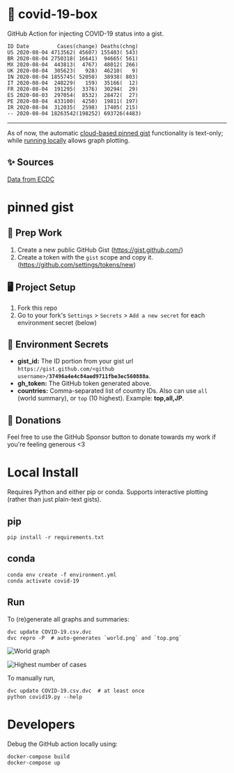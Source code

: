 # 🏥 covid-19-box

GitHub Action for injecting COVID-19 status into a gist.

```
ID Date         Cases(change) Deaths(chng)
US 2020-08-04 4713562( 45607) 155403( 543)
BR 2020-08-04 2750318( 16641)  94665( 561)
MX 2020-08-04  443813(  4767)  48012( 266)
UK 2020-08-04  305623(   928)  46210(   9)
IN 2020-08-04 1855745( 52050)  38938( 803)
IT 2020-08-04  248229(   159)  35166(  12)
FR 2020-08-04  191295(  3376)  30294(  29)
ES 2020-08-03  297054(  8532)  28472(  27)
PE 2020-08-04  433100(  4250)  19811( 197)
IR 2020-08-04  312035(  2598)  17405( 215)
-- 2020-08-04 18263542(198252) 693726(4483)
```

---

As of now, the automatic [cloud-based pinned gist](#pinned-gist) functionality is text-only;
while [running locally](#local-install) allows graph plotting.

## ✨ Sources

[Data from ECDC](https://www.ecdc.europa.eu/en/publications-data/download-todays-data-geographic-distribution-covid-19-cases-worldwide)

# pinned gist

## 🎒 Prep Work
1. Create a new public GitHub Gist (https://gist.github.com/)
1. Create a token with the `gist` scope and copy it. (https://github.com/settings/tokens/new)

## 🖥 Project Setup
1. Fork this repo
1. Go to your fork's `Settings` > `Secrets` > `Add a new secret` for each environment secret (below)

## 🤫 Environment Secrets
- **gist_id:** The ID portion from your gist url `https://gist.github.com/<github username>/`**`37496a4e4c84aed9711fbe3ec560888a`**.
- **gh_token:** The GitHub token generated above.
- **countries:** Comma-separated list of country IDs. Also can use `all` (world summary), or `top` (10 highest). Example: **top,all,JP**.

## 💸 Donations

Feel free to use the GitHub Sponsor button to donate towards my work if you're feeling generous <3

# Local Install

Requires Python and either pip or conda. Supports interactive plotting (rather than just plain-text gists).

## pip

```
pip install -r requirements.txt
```

## conda

```
conda env create -f environment.yml
conda activate covid-19
```

## Run

To (re)generate all graphs and summaries:

```
dvc update COVID-19.csv.dvc
dvc repro -P  # auto-generates `world.png` and `top.png`
```

![World graph](world.png)

![Highest number of cases](top.png)

To manually run,

```
dvc update COVID-19.csv.dvc  # at least once
python covid19.py --help
```

# Developers

Debug the GitHub action locally using:

```
docker-compose build
docker-compose up
```
